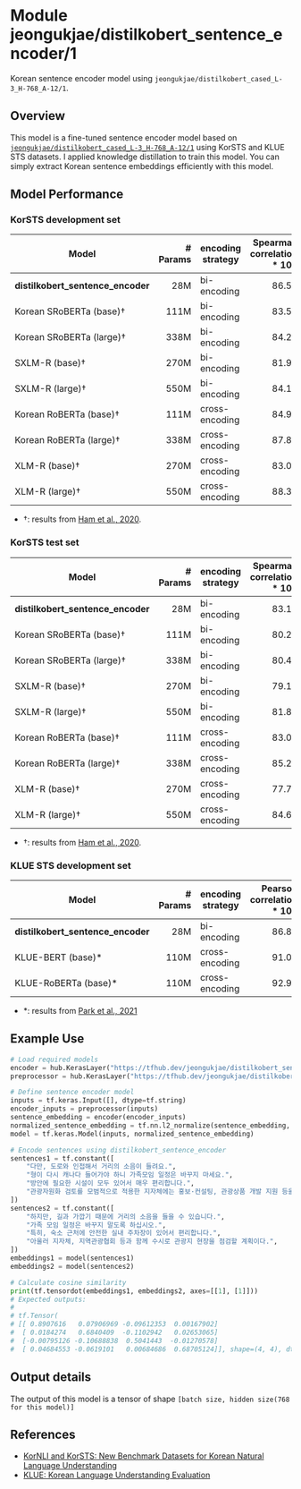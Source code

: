 # Module jeongukjae/distilkobert_sentence_encoder/1

Korean sentence encoder model using `jeongukjae/distilkobert_cased_L-3_H-768_A-12/1`.

<!-- asset-path: https://storage.googleapis.com/jeongukjae-tf-models/distilkobert/distilkobert_sentence_encoder.tar.gz -->
<!-- network-architecture: transformer -->
<!-- task: text-embedding -->
<!-- fine-tunable: true -->
<!-- format: saved_model_2 -->
<!-- language: ko -->

## Overview

This model is a fine-tuned sentence encoder model based on [`jeongukjae/distilkobert_cased_L-3_H-768_A-12/1`](https://tfhub.dev/jeongukjae/distilkobert_cased_L-3_H-768_A-12/1) using KorSTS and KLUE STS datasets. I applied knowledge distillation to train this model. You can simply extract Korean sentence embeddings efficiently with this model.

## Model Performance

### KorSTS development set

| Model                             | # Params | encoding strategy | Spearman correlation \* 100 |
| --------------------------------- | -------: | ----------------- | --------------------------: |
| **distilkobert_sentence_encoder** |      28M | bi-encoding       |                       86.53 |
| Korean SRoBERTa (base)†           |     111M | bi-encoding       |                       83.54 |
| Korean SRoBERTa (large)†          |     338M | bi-encoding       |                       84.21 |
| SXLM-R (base)†                    |     270M | bi-encoding       |                       81.95 |
| SXLM-R (large)†                   |     550M | bi-encoding       |                       84.13 |
| Korean RoBERTa (base)†            |     111M | cross-encoding    |                       84.97 |
| Korean RoBERTa (large)†           |     338M | cross-encoding    |                       87.82 |
| XLM-R (base)†                     |     270M | cross-encoding    |                       83.02 |
| XLM-R (large)†                    |     550M | cross-encoding    |                       88.37 |

- †: results from [Ham et al., 2020](https://arxiv.org/abs/2004.03289).

### KorSTS test set

| Model                             | # Params | encoding strategy | Spearman correlation \* 100 |
| --------------------------------- | -------: | ----------------- | --------------------------: |
| **distilkobert_sentence_encoder** |      28M | bi-encoding       |                       83.12 |
| Korean SRoBERTa (base)†           |     111M | bi-encoding       |                       80.29 |
| Korean SRoBERTa (large)†          |     338M | bi-encoding       |                       80.49 |
| SXLM-R (base)†                    |     270M | bi-encoding       |                       79.13 |
| SXLM-R (large)†                   |     550M | bi-encoding       |                       81.84 |
| Korean RoBERTa (base)†            |     111M | cross-encoding    |                       83.00 |
| Korean RoBERTa (large)†           |     338M | cross-encoding    |                       85.27 |
| XLM-R (base)†                     |     270M | cross-encoding    |                       77.78 |
| XLM-R (large)†                    |     550M | cross-encoding    |                       84.68 |

- †: results from [Ham et al., 2020](https://arxiv.org/abs/2004.03289).

### KLUE STS development set

| Model                             | # Params | encoding strategy | Pearson correlation \* 100 |
| --------------------------------- | -------: | ----------------- | -------------------------: |
| **distilkobert_sentence_encoder** |      28M | bi-encoding       |                      86.87 |
| KLUE-BERT (base)\*                |     110M | cross-encoding    |                      91.01 |
| KLUE-RoBERTa (base)\*             |     110M | cross-encoding    |                      92.91 |

- \*: results from [Park et al., 2021](https://arxiv.org/abs/2105.09680)

## Example Use

```python
# Load required models
encoder = hub.KerasLayer("https://tfhub.dev/jeongukjae/distilkobert_sentence_encoder/1")
preprocessor = hub.KerasLayer("https://tfhub.dev/jeongukjae/distilkobert_cased_preprocess/1")

# Define sentence encoder model
inputs = tf.keras.Input([], dtype=tf.string)
encoder_inputs = preprocessor(inputs)
sentence_embedding = encoder(encoder_inputs)
normalized_sentence_embedding = tf.nn.l2_normalize(sentence_embedding, axis=-1)
model = tf.keras.Model(inputs, normalized_sentence_embedding)

# Encode sentences using distilkobert_sentence_encoder
sentences1 = tf.constant([
    "다만, 도로와 인접해서 거리의 소음이 들려요.",
    "형이 다시 캐나다 들어가야 하니 가족모임 일정은 바꾸지 마세요.",
    "방안에 필요한 시설이 모두 있어서 매우 편리합니다.",
    "관광자원화 검토를 모범적으로 적용한 지자체에는 홍보·컨설팅, 관광상품 개발 지원 등을 제공할 계획이다.",
])
sentences2 = tf.constant([
    "하지만, 길과 가깝기 때문에 거리의 소음을 들을 수 있습니다.",
    "가족 모임 일정은 바꾸지 말도록 하십시오.",
    "특히, 숙소 근처에 안전한 실내 주차장이 있어서 편리합니다.",
    "아울러 지자체, 지역관광협회 등과 함께 수시로 관광지 현장을 점검할 계획이다.",
])
embeddings1 = model(sentences1)
embeddings2 = model(sentences2)

# Calculate cosine similarity
print(tf.tensordot(embeddings1, embeddings2, axes=[[1], [1]]))
# Expected outputs:
#
# tf.Tensor(
# [[ 0.8907616   0.07906969 -0.09612353  0.00167902]
#  [ 0.0184274   0.6840409  -0.1102942   0.02653065]
#  [-0.00795126 -0.10688838  0.5041443  -0.01270578]
#  [ 0.04684553 -0.0619101   0.00684686  0.68705124]], shape=(4, 4), dtype=float32)
```

## Output details

The output of this model is a tensor of shape `[batch size, hidden size(768 for this model)]`

## References

- [KorNLI and KorSTS: New Benchmark Datasets for Korean Natural Language Understanding](https://arxiv.org/abs/2004.03289)
- [KLUE: Korean Language Understanding Evaluation](https://arxiv.org/abs/2105.09680)
